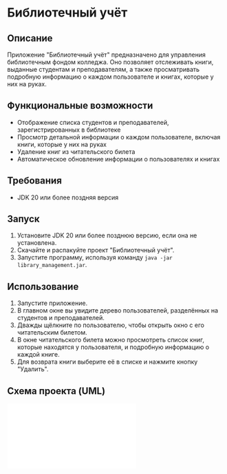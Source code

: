 # Библиотечный учёт

## Описание

Приложение "Библиотечный учёт" предназначено для управления библиотечным фондом колледжа. Оно позволяет отслеживать книги, выданные студентам и преподавателям, а также просматривать подробную информацию о каждом пользователе и книгах, которые у них на руках.

## Функциональные возможности

- Отображение списка студентов и преподавателей, зарегистрированных в библиотеке
- Просмотр детальной информации о каждом пользователе, включая книги, которые у них на руках
- Удаление книг из читательского билета
- Автоматическое обновление информации о пользователях и книгах

## Требования

- JDK 20 или более поздняя версия

## Запуск

1. Установите JDK 20 или более позднюю версию, если она не установлена.
2. Скачайте и распакуйте проект "Библиотечный учёт".
3. Запустите программу, используя команду `java -jar library_management.jar`.

## Использование

1. Запустите приложение.
2. В главном окне вы увидите дерево пользователей, разделённых на студентов и преподавателей.
3. Дважды щёлкните по пользователю, чтобы открыть окно с его читательским билетом.
4. В окне читательского билета можно просмотреть список книг, которые находятся у пользователя, и подробную информацию о каждой книге.
5. Для возврата книги выберите её в списке и нажмите кнопку "Удалить".

## Схема проекта (UML)

![UML Diagram](files/UML.drawio.pdf)
